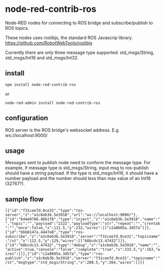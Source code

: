 # node-red-contrib-ros
Node-RED nodes for connecting to ROS bridge and subscribe/publish to ROS topics.

These nodes uses roslibjs, the standard ROS Javascrip library. https://github.com/RobotWebTools/roslibjs

Currently there are only three message type supported: std_msgs/String, std_msgs/Int16 and std_msgs/Int32.

## install

`npm install node-red-contrib-ros`

or

`node-red-admin install node-red-contrib-ros`

## configuration

ROS server is the ROS bridge's websocket address. E.g ws://localhost:9000/

## usage

Messages sent to publish node need to conform the message type. 
For example, if message type is std_msgs/String, input msg to ros-publish should have a string payload.
If the type is std_msgs/Int16, it should have a number payload and the number should less than max value of an Int16 (32767?).

## sample flow

`[{"id":"f31cee7d.0ce31","type":"ros-server","z":"a1c6eb3b.5e3918","url":"ws://localhost:9090/"},{"id":"b44e0788.4bb1f8","type":"inject","z":"a1c6eb3b.5e3918","name":"","topic":"","payload":"2222","payloadType":"str","repeat":"","crontab":"","once":false,"x":111.5,"y":232,"wires":[["c2a8605a.3d57a"]]},{"id":"bbb8147a.4447e8","type":"ros-subscribe","z":"a1c6eb3b.5e3918","server":"f31cee7d.0ce31","topicname":"/st","x":112.5,"y":129,"wires":[["b8bcdc13.47432"]]},{"id":"b8bcdc13.47432","type":"debug","z":"a1c6eb3b.5e3918","name":"","active":true,"console":"false","complete":"true","x":333.5,"y":163,"wires":[]},{"id":"c2a8605a.3d57a","type":"ros-publish","z":"a1c6eb3b.5e3918","server":"f31cee7d.0ce31","topicname":"/st","msgtype":"std_msgs/String","x":288.5,"y":264,"wires":[]}]`
